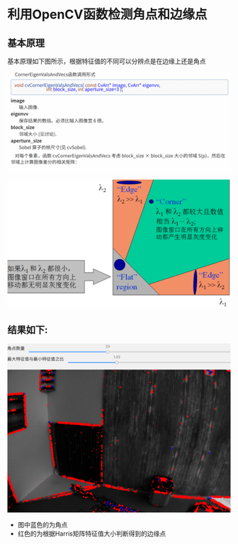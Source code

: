 # 利用OpenCV函数检测角点和边缘点

## 基本原理

基本原理如下图所示，根据特征值的不同可以分辨点是在边缘上还是角点

![image-20200609163755819](./images/image-20200609163755819-1591691877686.png)

![image-20200609163646505](./images/image-20200609163646505-1591691808016.png)



## 结果如下:

![image-20200609164049695](images/image-20200609164049695.png)

+ 图中蓝色的为角点
+ 红色的为根据Harris矩阵特征值大小判断得到的边缘点
